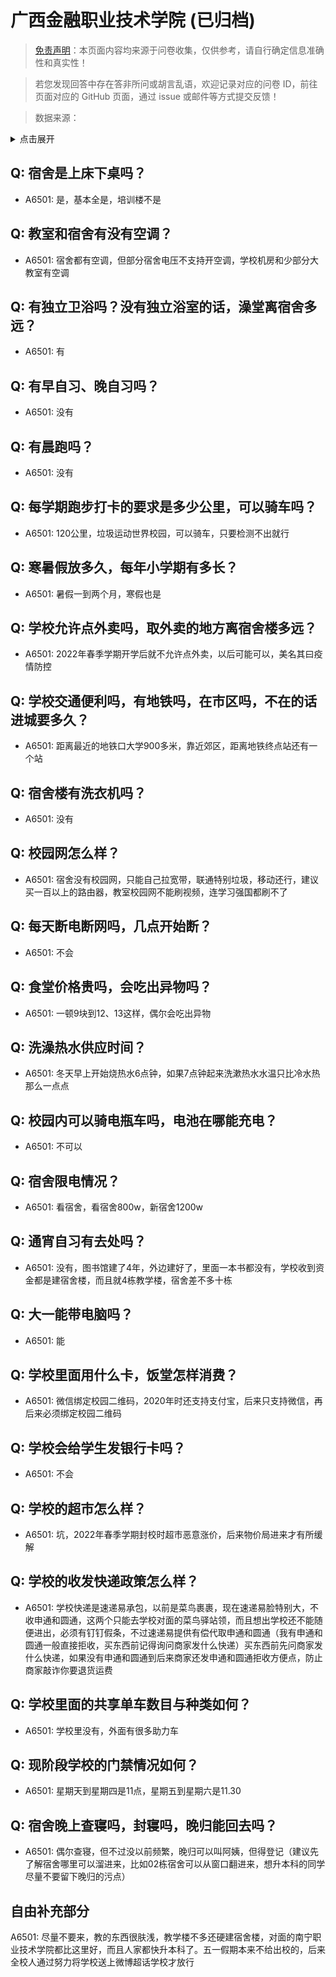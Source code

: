 # 广西金融职业技术学院 (已归档)

> [免责声明](https://colleges.chat/#_3)：本页面内容均来源于问卷收集，仅供参考，请自行确定信息准确性和真实性！

> 若您发现回答中存在答非所问或胡言乱语，欢迎记录对应的问卷 ID，前往页面对应的 GitHub 页面，通过 issue 或邮件等方式提交反馈！

> 数据来源：

<details><summary>点击展开</summary>
<ul>
<li>A6501: 1799629154@qq.com (2022 年 06 月)</li>
</ul>
</details>

## Q: 宿舍是上床下桌吗？

- A6501: 是，基本全是，培训楼不是

## Q: 教室和宿舍有没有空调？

- A6501: 宿舍都有空调，但部分宿舍电压不支持开空调，学校机房和少部分大教室有空调

## Q: 有独立卫浴吗？没有独立浴室的话，澡堂离宿舍多远？

- A6501: 有

## Q: 有早自习、晚自习吗？

- A6501: 没有

## Q: 有晨跑吗？

- A6501: 没有

## Q: 每学期跑步打卡的要求是多少公里，可以骑车吗？

- A6501: 120公里，垃圾运动世界校园，可以骑车，只要检测不出就行

## Q: 寒暑假放多久，每年小学期有多长？

- A6501: 暑假一到两个月，寒假也是

## Q: 学校允许点外卖吗，取外卖的地方离宿舍楼多远？

- A6501: 2022年春季学期开学后就不允许点外卖，以后可能可以，美名其曰疫情防控

## Q: 学校交通便利吗，有地铁吗，在市区吗，不在的话进城要多久？

- A6501: 距离最近的地铁口大学900多米，靠近郊区，距离地铁终点站还有一个站

## Q: 宿舍楼有洗衣机吗？

- A6501: 没有

## Q: 校园网怎么样？

- A6501: 宿舍没有校园网，只能自己拉宽带，联通特别垃圾，移动还行，建议买一百以上的路由器，教室校园网不能刷视频，连学习强国都刷不了

## Q: 每天断电断网吗，几点开始断？

- A6501: 不会

## Q: 食堂价格贵吗，会吃出异物吗？

- A6501: 一顿9块到12、13这样，偶尔会吃出异物

## Q: 洗澡热水供应时间？

- A6501: 冬天早上开始烧热水6点钟，如果7点钟起来洗漱热水水温只比冷水热那么一点点

## Q: 校园内可以骑电瓶车吗，电池在哪能充电？

- A6501: 不可以

## Q: 宿舍限电情况？

- A6501: 看宿舍，看宿舍800w，新宿舍1200w

## Q: 通宵自习有去处吗？

- A6501: 没有，图书馆建了4年，外边建好了，里面一本书都没有，学校收到资金都是建宿舍楼，而且就4栋教学楼，宿舍差不多十栋

## Q: 大一能带电脑吗？

- A6501: 能

## Q: 学校里面用什么卡，饭堂怎样消费？

- A6501: 微信绑定校园二维码，2020年时还支持支付宝，后来只支持微信，再后来必须绑定校园二维码

## Q: 学校会给学生发银行卡吗？

- A6501: 不会

## Q: 学校的超市怎么样？

- A6501: 坑，2022年春季学期封校时超市恶意涨价，后来物价局进来才有所缓解

## Q: 学校的收发快递政策怎么样？

- A6501: 学校快递是速递易承包，以前是菜鸟裹裹，现在速递易脸特别大，不收申通和圆通，这两个只能去学校对面的菜鸟驿站领，而且想出学校还不能随便进出，必须有钉钉假条，不过速递易提供有偿代取申通和圆通（我有申通和圆通一般直接拒收，买东西前记得询问商家发什么快递）买东西前先问商家发什么快递，如果没有申通和圆通到后来商家还发申通和圆通拒收方便点，防止商家敲诈你要退货运费

## Q: 学校里面的共享单车数目与种类如何？

- A6501: 学校里没有，外面有很多助力车

## Q: 现阶段学校的门禁情况如何？

- A6501: 星期天到星期四是11点，星期五到星期六是11.30

## Q: 宿舍晚上查寝吗，封寝吗，晚归能回去吗？

- A6501: 偶尔查寝，但不过没以前频繁，晚归可以叫阿姨，但得登记（建议先了解宿舍哪里可以溜进来，比如02栋宿舍可以从窗口翻进来，想升本科的同学尽量不要留下晚归的污点）

## 自由补充部分

A6501: 尽量不要来，教的东西很肤浅，教学楼不多还硬建宿舍楼，对面的南宁职业技术学院都比这里好，而且人家都快升本科了。五一假期本来不给出校的，后来全校人通过努力将学校送上微博超话学校才放行